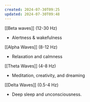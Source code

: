 ```yaml
---
created: 2024-07-30T09:25
updated: 2024-07-30T09:48
---
```

[[Beta waves]] (12-30 Hz) 
- Alertness & wakefulness

[[Alpha Waves]] (8-12 Hz)
- Relaxation and calmness

[[Theta Waves]] (4-8 Hz)
- Meditation, creativity, and dreaming

[[Delta Waves]] (0.5-4 Hz)
- Deep sleep and unconsciousness. 